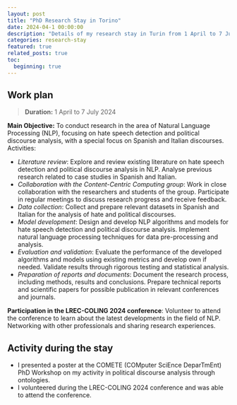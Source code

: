 ```yaml
---
layout: post
title: "PhD Research Stay in Torino"
date: 2024-04-1 00:00:00
description: "Details of my research stay in Turin from 1 April to 7 July 2024, focusing on NLP research on hate speech detection and political discourse analysis in Spanish and Italian."
categories: research-stay
featured: true
related_posts: true
toc:
  beginning: true
---
```


## Work plan
> **Duration:** 1 April to 7 July 2024

**Main Objective:** To conduct research in the area of Natural Language Processing (NLP), focusing on hate speech detection and political discourse analysis, with a special focus on Spanish and Italian discourses.
Activities:
- *Literature review*: Explore and review existing literature on hate speech detection and political discourse analysis in NLP. Analyse previous research related to case studies in Spanish and Italian.
- *Collaboration with the Content-Centric Computing group*: Work in close collaboration with the researchers and students of the group. Participate in regular meetings to discuss research progress and receive feedback.
- *Data collection*: Collect and prepare relevant datasets in Spanish and Italian for the analysis of hate and political discourses.
- *Model development*: Design and develop NLP algorithms and models for hate speech detection and political discourse analysis. Implement natural language processing techniques for data pre-processing and analysis.
- *Evaluation and validation*: Evaluate the performance of the developed algorithms and models using existing metrics and develop own if needed. Validate results through rigorous testing and statistical analysis.
- *Preparation of reports and documents*: Document the research process, including methods, results and conclusions. Prepare technical reports and scientific papers for possible publication in relevant conferences and journals.

**Participation in the LREC-COLING 2024 conference**: Volunteer to attend the conference to learn about the latest developments in the field of NLP. Networking with other professionals and sharing research experiences.

## Activity during the stay
- I presented a poster at the COMETE (COMputer SciEnce DeparTmEnt) PhD Workshop on my activity in political discourse analysis through ontologies.
- I volunteered during the LREC-COLING 2024 conference and was able to attend the conference.
